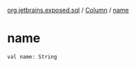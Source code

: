 [org.jetbrains.exposed.sql](../index.md) / [Column](index.md) / [name](.)

# name

`val name: String`